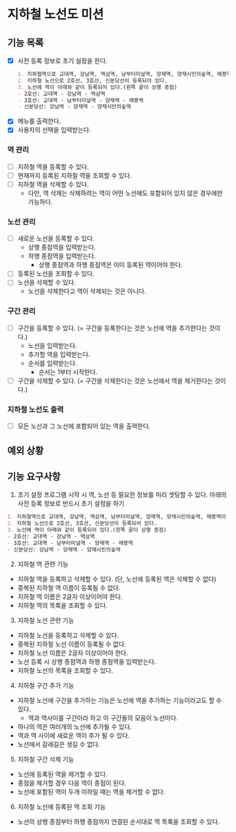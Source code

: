 # 지하철 노선도 미션
## 기능 목록

- [x] 사전 등록 정보로 초기 설정을 한다.
  ```md
  1. 지하철역으로 교대역, 강남역, 역삼역, 남부터미널역, 양재역, 양재시민의숲역, 매봉역이 등록되어 있다.
  2. 지하철 노선으로 2호선, 3호선, 신분당선이 등록되어 있다.
  3. 노선에 역이 아래와 같이 등록되어 있다.(왼쪽 끝이 상행 종점)
  - 2호선: 교대역 - 강남역 - 역삼역
  - 3호선: 교대역 - 남부터미널역 - 양재역 - 매봉역
  - 신분당선: 강남역 - 양재역 - 양재시민의숲역
    ```
- [x] 메뉴를 출력한다.
- [x] 사용자의 선택을 입력받는다.

### 역 관리
- [ ] 지하철 역을 등록할 수 있다.
- [ ] 현재까지 등록된 지하철 역을 조회할 수 있다.
- [ ] 지하철 역을 삭제할 수 있다.
  - 다만, 역 삭제는 삭제하려는 역이 어떤 노선에도 포함되어 있지 않은 경우에만 가능하다.

### 노선 관리
- [ ] 새로운 노선을 등록할 수 있다.
  - 상행 종점역을 입력받는다.
  - 하행 종점역을 입력받는다.
    - 상행 종점역과 하행 종점역은 이미 등록된 역이어야 한다.
- [ ] 등록된 노선을 조회할 수 있다.
- [ ] 노선을 삭제할 수 있다.
  - 노선을 삭제한다고 역이 삭제되는 것은 아니다.

### 구간 관리
- [ ] 구간을 등록할 수 있다. (= 구간을 등록한다는 것은 노선에 역을 추가한다는 것이다.)
  - 노선을 입력받는다.
  - 추가할 역을 입력받는다.
  - 순서를 입력받는다.
    - 순서는 1부터 시작한다.
- [ ] 구간을 삭제할 수 있다. (= 구간을 삭제한다는 것은 노선에서 역을 제거한다는 것이다.)

### 지하철 노선도 출력
- [ ] 모든 노선과 그 노선에 포함되어 있는 역을 출력한다.



## 예외 상황



## 기능 요구사항
1. 초기 설정
프로그램 시작 시 역, 노선 등 필요한 정보를 미리 셋팅할 수 있다.
아래의 사전 등록 정보로 반드시 초기 설정을 하기

```md
1. 지하철역으로 교대역, 강남역, 역삼역, 남부터미널역, 양재역, 양재시민의숲역, 매봉역이 등록되어 있다.
2. 지하철 노선으로 2호선, 3호선, 신분당선이 등록되어 있다.
3. 노선에 역이 아래와 같이 등록되어 있다.(왼쪽 끝이 상행 종점)
- 2호선: 교대역 - 강남역 - 역삼역
- 3호선: 교대역 - 남부터미널역 - 양재역 - 매봉역
- 신분당선: 강남역 - 양재역 - 양재시민의숲역
```

2. 지하철 역 관련 기능
- 지하철 역을 등록하고 삭제할 수 있다. (단, 노선에 등록된 역은 삭제할 수 없다)
- 중복된 지하철 역 이름이 등록될 수 없다. 
- 지하철 역 이름은 2글자 이상이어야 한다. 
- 지하철 역의 목록을 조회할 수 있다.

3. 지하철 노선 관련 기능
- 지하철 노선을 등록하고 삭제할 수 있다. 
- 중복된 지하철 노선 이름이 등록될 수 없다. 
- 지하철 노선 이름은 2글자 이상이어야 한다. 
- 노선 등록 시 상행 종점역과 하행 종점역을 입력받는다. 
- 지하철 노선의 목록을 조회할 수 있다.

4. 지하철 구간 추가 기능
- 지하철 노선에 구간을 추가하는 기능은 노선에 역을 추가하는 기능이라고도 할 수 있다.
  - 역과 역사이를 구간이라 하고 이 구간들의 모음이 노선이다.
- 하나의 역은 여러개의 노선에 추가될 수 있다. 
- 역과 역 사이에 새로운 역이 추가 될 수 있다. 
- 노선에서 갈래길은 생길 수 없다.

5. 지하철 구간 삭제 기능
- 노선에 등록된 역을 제거할 수 있다. 
- 종점을 제거할 경우 다음 역이 종점이 된다. 
- 노선에 포함된 역이 두개 이하일 때는 역을 제거할 수 없다.

6. 지하철 노선에 등록된 역 조회 기능
- 노선의 상행 종점부터 하행 종점까지 연결된 순서대로 역 목록을 조회할 수 있다.
